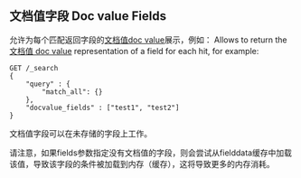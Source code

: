## 文档值字段 Doc value Fields

允许为每个匹配返回字段的[文档值doc value](doc-values.html)展示，例如：
Allows to return the [文档值 doc value](doc-values.html) representation of a field for each hit, for example:
    
    
    GET /_search
    {
        "query" : {
            "match_all": {}
        },
        "docvalue_fields" : ["test1", "test2"]
    }

文档值字段可以在未存储的字段上工作。

请注意，如果fields参数指定没有文档值的字段，则会尝试从fielddata缓存中加载该值，导致该字段的条件被加载到内存（缓存），这将导致更多的内存消耗。
